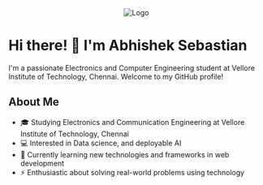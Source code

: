 
<div style="text-align: center;">
    <img src="https://github.com/abby1712/abby1712/assets/72368959/a4d27611-1daf-4367-bd5a-bfd10f7a08f9" alt="Logo">
</div>


# Hi there! 👋 I'm Abhishek Sebastian

I'm a passionate Electronics and Computer Engineering student at Vellore Institute of Technology, Chennai. Welcome to my GitHub profile!

## About Me

- 🎓 Studying Electronics and Communication Engineering at Vellore Institute of Technology, Chennai
- 💻 Interested in Data science, and deployable AI
- 🌱 Currently learning new technologies and frameworks in web development
- ⚡️ Enthusiastic about solving real-world problems using technology




